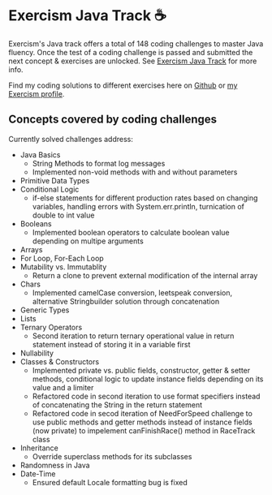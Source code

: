 # Exercism Java Track ☕️

Exercism's Java track offers a total of 148 coding challenges to master Java fluency.
Once the test of a coding challenge is passed and submitted the next concept & exercises are unlocked. 
See [Exercism Java Track](https://exercism.org/tracks/java) for more info.

Find my coding solutions to different exercises here on [Github](https://github.com/GGC0des/Exercism-Java/tree/main/java) or [my Exercism profile](https://exercism.org/profiles/GGC0des). 

## Concepts covered by coding challenges

Currently solved challenges address:

* Java Basics
  - String Methods to format log messages
  - Implemented non-void methods with and without parameters
* Primitive Data Types
* Conditional Logic
  -  if-else statements for different production rates based on changing variables, handling errors with System.err.println, turnication of double to int value
* Booleans
  - Implemented boolean operators to calculate boolean value depending on multipe arguments
* Arrays
* For Loop, For-Each Loop
* Mutability vs. Immutablity
  - Return a clone to prevent external modification of the internal array
* Chars
  - Implemented camelCase conversion, leetspeak conversion, alternative Stringbuilder solution through concatenation
* Generic Types
* Lists
* Ternary Operators
  - Second iteration to return ternary operational value in return statement instead of storing it in a variable first
* Nullability
* Classes & Constructors
  - Implemented private vs. public fields, constructor, getter & setter methods, conditional logic to update instance fields depending on its value and a limiter
  - Refactored code in second iteration to use format specifiers instead of concatenating the String in the return statement
  - Refactored code in secod iteration of NeedForSpeed challenge to use public methods and getter methods instead of instance fields (now private) to impelement canFinishRace() method in RaceTrack class 
* Inheritance
  - Override superclass methods for its subclasses
* Randomness in Java
* Date-Time
  - Ensured default Locale formatting bug is fixed 
